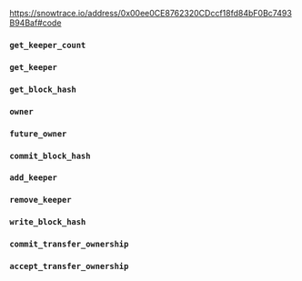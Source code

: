 https://snowtrace.io/address/0x00ee0CE8762320CDccf18fd84bF0Bc7493B94Baf#code


### `get_keeper_count`
### `get_keeper`
### `get_block_hash`
### `owner`
### `future_owner`

### `commit_block_hash`
### `add_keeper`
### `remove_keeper`
### `write_block_hash`
### `commit_transfer_ownership`
### `accept_transfer_ownership`

